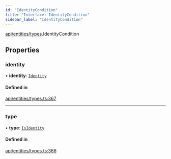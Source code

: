 ```yaml
---
id: "IdentityCondition"
title: "Interface: IdentityCondition"
sidebar_label: "IdentityCondition"
---
```


[api/entities/types](../../../../../modules/API/Entities/Types/Types.md).IdentityCondition

## Properties

### identity

• **identity**: [`Identity`](../../../../../classes/API/Entities/Identity/Identity.md)

#### Defined in

[api/entities/types.ts:367](https://github.com/PolymeshAssociation/polymesh-sdk/blob/8a9158669/src/api/entities/types.ts#L367)

___

### type

• **type**: [`IsIdentity`](../../../../../enums/API/Entities/Types/ConditionType/ConditionType.md#isidentity)

#### Defined in

[api/entities/types.ts:366](https://github.com/PolymeshAssociation/polymesh-sdk/blob/8a9158669/src/api/entities/types.ts#L366)
